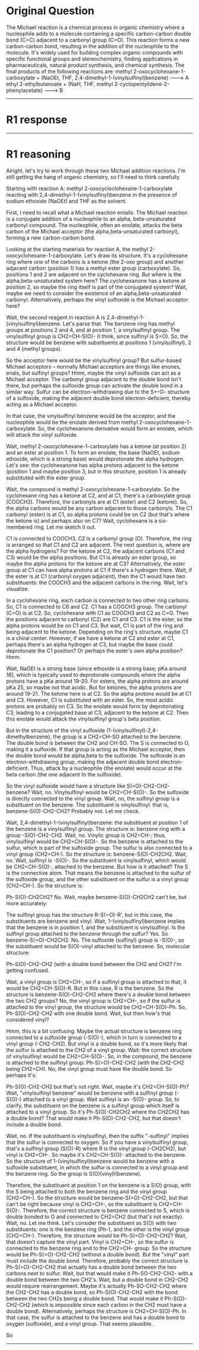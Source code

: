 # Original Question

The Michael reaction is a chemical process in organic chemistry where a nucleophile adds to a molecule containing a specific carbon-carbon double bond (C=C) adjacent to a carbonyl group (C=O). This reaction forms a new carbon-carbon bond, resulting in the addition of the nucleophile to the molecule. It's widely used for building complex organic compounds with specific functional groups and stereochemistry, finding applications in pharmaceuticals, natural product synthesis, and chemical synthesis.
The final products of the following reactions are:
methyl 2-oxocyclohexane-1-carboxylate + (NaOEt, THF, 2,4-dimethyl-1-(vinylsulfinyl)benzene) ---> A
ethyl 2-ethylbutanoate + (NaH, THF, methyl 2-cyclopentylidene-2-phenylacetate) ---> B

---

# R1 response



---

# R1 reasoning

Alright, let's try to work through these two Michael addition reactions. I'm still getting the hang of organic chemistry, so I'll need to think carefully.

Starting with reaction A: methyl 2-oxocycloclohexane-1-carboxylate reacting with 2,4-dimethyl-1-(vinylsulfinyl)benzene in the presence of sodium ethoxide (NaOEt) and THF as the solvent. 

First, I need to recall what a Michael reaction entails. The Michael reaction is a conjugate addition of a nucleophile to an alpha, beta-unsaturated carbonyl compound. The nucleophile, often an enolate, attacks the beta carbon of the Michael acceptor (the alpha,beta-unsaturated carbonyl), forming a new carbon-carbon bond.

Looking at the starting materials for reaction A, the methyl 2-oxocyclohexane-1-carboxylate. Let's draw its structure. It's a cyclohexane ring where one of the carbons is a ketone (the 2-oxo group) and another adjacent carbon (position 1) has a methyl ester group (carboxylate). So, positions 1 and 2 are adjacent on the cyclohexane ring. But where is the alpha,beta-unsaturated system here? The cyclohexanone has a ketone at position 2, so maybe the ring itself is part of the conjugated system? Wait, maybe we need to consider the existence of an alpha,beta-unsaturated carbonyl. Alternatively, perhaps the vinyl sulfoxide is the Michael acceptor here?

Wait, the second reagent in reaction A is 2,4-dimethyl-1-(vinylsulfinyl)benzene. Let's parse that. The benzene ring has methyl groups at positions 2 and 4, and at position 1, a vinylsulfinyl group. The vinylsulfinyl group is CH2=CH-S(O)- (I think, since sulfinyl is S=O). So, the structure would be benzene with substituents at positions 1 (vinylsulfinyl), 2 and 4 (methyl groups). 

So the acceptor here would be the vinylsulfinyl group? But sulfur-based Michael acceptors – normally Michael acceptors are things like enones, enals, but sulfinyl groups? Hmm, maybe the vinyl sulfoxide can act as a Michael acceptor. The carbonyl group adjacent to the double bond isn't there, but perhaps the sulfoxide group can activate the double bond in a similar way. Sulfur can be electron-withdrawing due to the S+–O- structure of a sulfoxide, making the adjacent double bond electron-deficient, thereby acting as a Michael acceptor.

In that case, the vinylsulfinyl benzene would be the acceptor, and the nucleophile would be the enolate derived from methyl 2-oxocyclohexane-1-carboxylate. So, the cyclohexanone derivative would form an enolate, which will attack the vinyl sulfoxide.

Wait, methyl 2-oxocyclohexane-1-carboxylate has a ketone (at position 2) and an ester at position 1. To form an enolate, the base (NaOEt, sodium ethoxide, which is a strong base) would deprotonate the alpha hydrogen. Let's see: the cyclohexanone has alpha protons adjacent to the ketone (position 1 and maybe position 3, but in this structure, position 1 is already substituted with the ester group.

Wait, the compound is methyl 2-oxocyclohexane-1-carboxylate. So the cyclohexane ring has a ketone at C2, and at C1, there's a carboxylate group (COOCH3). Therefore, the carbonyls are at C1 (ester) and C2 (ketone). So, the alpha carbons would be any carbon adjacent to those carbonyls. The C1 carbonyl (ester) is at C1, so alpha protons could be on C2 (but that's where the ketone is) and perhaps also on C7? Wait, cyclohexane is a six-membered ring. Let me sketch it out.

C1 is connected to COOCH3, C2 is a carbonyl group (O). Therefore, the ring is arranged so that C1 and C2 are adjacent. The next question is, where are the alpha hydrogens? For the ketone at C2, the adjacent carbons (C1 and C3) would be the alpha positions. But C1 is already an ester group, so maybe the alpha protons for the ketone are at C3? Alternatively, the ester group at C1 can have alpha protons at C1 if there's a hydrogen there. Wait, if the ester is at C1 (carbonyl oxygen adjacent), then the C1 would have two substituents: the COOCH3 and the adjacent carbons in the ring. Wait, let's visualize:

In a cyclohexane ring, each carbon is connected to two other ring carbons. So, C1 is connected to C6 and C2. C1 has a COOCH3 group. The carbonyl (C=O) is at C2. So, cyclohexane with C1 as COOCH3 and C2 as C=O. Then the positions adjacent to carbonyl (C2) are C1 and C3. C1 is the ester, so the alpha protons would be on C1 and C3. But wait, C1 is part of the ring and being adjacent to the ketone. Depending on the ring's structure, maybe C1 is a chiral center. However, if we have a ketone at C2 and ester at C1, perhaps there's an alpha hydrogen at C3, but maybe the base could deprotonate the C1 position? Or perhaps the ester's own alpha position? Hmm.

Wait, NaOEt is a strong base (since ethoxide is a strong base; pKa around 16), which is typically used to deprotonate compounds where the alpha protons have a pKa around 19-20. For esters, the alpha protons are around pKa 25, so maybe not that acidic. But for ketones, the alpha protons are around 19-21. The ketone here is at C2. So the alpha protons would be at C1 and C3. However, C1 is substituted with an ester. So, the most acidic protons are probably on C3. So the enolate would form by deprotonating C3, leading to a conjugated base at C3, adjacent to the ketone at C2. Then this enolate would attack the vinylsulfinyl group's beta position.

But in the structure of the vinyl sulfoxide (1-(vinylsulfinyl)-2,4-dimethylbenzene), the group is a CH2=CH-SO attached to the benzene. The double bond is between the CH2 and CH-SO. The S is connected to O, making it a sulfoxide. If that group is acting as the Michael acceptor, then the double bond would be alpha,beta to the sulfoxide. The sulfoxide is an electron-withdrawing group, making the adjacent double bond electron-deficient. Thus, attack by a nucleophile (the enolate) would occur at the beta carbon (the one adjacent to the sulfoxide).

So the vinyl sulfoxide would have a structure like S(=O)-CH2-CH2- benzene? Wait, no. Vinylsulfinyl would be CH2=CH-S(O)-. So the sulfoxide is directly connected to the vinyl group. Wait, no, the sulfinyl group is a substituent on the benzene. The substituent is vinylsulfinyl: that is, benzene-S(O)-CH2-CH2? Probably not. Let me check.

Wait, 2,4-dimethyl-1-(vinylsulfinyl)benzene: the substituent at position 1 of the benzene is a vinylsulfinyl group. The structure is: benzene ring with a group -S(O)-CH2-CH2. Wait, no. Vinylic group is CH2=CH-; thus, vinylsulfinyl would be CH2=CH-S(O)-. So the benzene is attached to the sulfur, which is part of the sulfoxide group. The sulfur is also connected to a vinyl group (CH2=CH-). So the structure is: benzene-S(O)-CH2CH2. Wait, no. Wait, sulfinyl is -S(O)-. So the substituent is vinylsulfinyl, which would be CH2=CH-S(O)-, attached to the benzene. But how is it attached? The S is the connective atom. That means the benzene is attached to the sulfur of the sulfoxide group, and the other substituent on the sulfur is a vinyl group (CH2=CH-). So the structure is:

Ph-S(O)-CH2CH2? No. Wait, maybe benzene-S(O)-CH2CH2 can't be, but more accurately:

The sulfinyl group has the structure R-S(=O)-R', but in this case, the substituents are benzene and vinyl. Wait, 1-(vinylsulfinyl)benzene implies that the benzene is in position 1, and the substituent is vinylsulfinyl. Is the sulfinyl group attached to the benzene through the sulfur? Yes. So benzene-S(=O)-CH2CH2. No. The sulfoxide (sulfinyl) group is -S(O)-, so the substituent would be S(O)-vinyl attached to the benzene. So, molecular structure:

Ph-S(O)-CH2-CH2 (with a double bond between the CH2 and CH2? I'm getting confused.

Wait, a vinyl group is CH2=CH-, so if a sulfinyl group is attached to that, it would be CH2=CH-S(O)-R. But in this case, R is the benzene. So the structure is benzene-S(O)-CH2-CH2 where there's a double bond between the two CH2 groups? No, the vinyl group is CH2=CH-, so if the sulfur is attached to the vinyl group, the structure would be CH2=CH-S(O)-Ph. So, Ph-S(O)-CH2-CH2 with one double bond. Wait, but then how's that considered vinyl?

Hmm, this is a bit confusing. Maybe the actual structure is benzene ring connected to a sulfoxide group (-S(O)-), which in turn is connected to a vinyl group (-CH2-CH2). But vinyl is a double bond, so it's more likely that the sulfur is attached to the CH2 of a vinyl group. Wait: the correct structure of vinylsulfinyl would be CH2=CH-S(O)-. So, in the compound, the benzene is attached to the sulfinyl group: Ph-S(=O)-CH2-CH2 (with the CH2-CH2 being CH2=CH). No, the vinyl group must have the double bond. So perhaps it's:

Ph-S(O)-CH2-CH2 but that's not right. Wait, maybe it's CH2=CH-S(O)-Ph? Wait, "vinylsulfinyl benzene" would be benzene with a sulfinyl group (-S(O)-) attached to a vinyl group. Wait sulfinyl is an -S(O)- group. So, to clarify, the substituent on the benzene is a sulfinyl group which itself is attached to a vinyl group. So it's Ph-S(O)-CH2CH2 where the CH2CH2 has a double bond? That would make it Ph-S(O)-CH2-CH2, but that doesn't include a double bond.

Wait, no. If the substituent is vinylsulfinyl, then the suffix "-sulfinyl" implies that the sulfur is connected to oxygen. So if you have a vinylsulfinyl group, that's a sulfinyl group (S(O)-R) where R is the vinyl group (-CH2CH2), but vinyl is CH2=CH-. So maybe it's CH2=CH-S(O)- attached to the benzene. So the structure of 1-(vinylsulfinyl)benzene would be benzene with a sulfoxide substituent, in which the sulfur is connected to a vinyl group and the benzene ring. So the group is S(O)(vinyl)(benzene).

Therefore, the substituent at position 1 on the benzene is a S(O) group, with the S being attached to both the benzene ring and the vinyl group (CH2=CH-). So the structure would be benzene-S(=O)-CH2-CH2, but that can't be right because vinyl is CH2=CH-, so the substituent is CH2=CH-S(O)-. Therefore, the correct structure is benzene connected to S, which is double bonded to O and connected to CH2=CH2 (but that's not exactly). Wait, no. Let me think. Let's consider the substituent as S(O) with two substituents: one is the benzene ring (Ph-), and the other is the vinyl group (CH2=CH-). Therefore, the structure would be Ph-S(=O)-CH2-CH2? Wait, that doesn’t capture the vinyl part. Vinyl is CH2=CH-, so the sulfur is connected to the benzene ring and to the CH2=CH- group. So the structure would be Ph-S(=O)-CH2-CH2 (without a double bond). But the "vinyl" part must include the double bond. Therefore, probably the correct structure is Ph-S(=O)-CH2-CH2 that actually has a double bond between the two carbons next to sulfur. Wait, but that would make it Ph-SO-CH2-CH2- with a double bond between the two CH2's. Wait, but a double bond in CH2-CH2 would require rearrangement. Maybe it's actually Ph-SO-CH2-CH2 where the CH2-CH2 has a double bond, so Ph-S(O)-CH2-CH2 with the bond between the two CH2s being a double bond. That would make it Ph-S(O)-CH2-CH2 (which is impossible since each carbon in the CH2 must have a double bond). Alternatively, perhaps the structure is CH2=CH-S(O)-Ph. In that case, the sulfur is attached to the benzene and has a double bond to oxygen (sulfoxide), and a vinyl group. That seems plausible.

So

---

